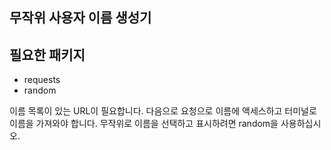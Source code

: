 ## 무작위 사용자 이름 생성기

## 필요한 패키지

- requests
- random

이름 목록이 있는 URL이 필요합니다. 다음으로 요청으로 이름에 액세스하고 터미널로 이름을 가져와야 합니다.
무작위로 이름을 선택하고 표시하려면 random을 사용하십시오.
